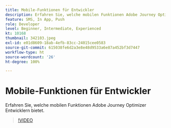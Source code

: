 ```yaml
---
title: Mobile-Funktionen für Entwickler
description: Erfahren Sie, welche mobilen Funktionen Adobe Journey Optimizer Entwicklern bietet.
feature: SMS, In App, Push
role: Developer
level: Beginner, Intermediate, Experienced
kt: 10168
thumbnail: 342103.jpeg
exl-id: e01d8609-18ab-4efb-83cc-24015cee0583
source-git-commit: 615038fe6d2a3e8e48d9533a6e87a452bf3d7447
workflow-type: ht
source-wordcount: '26'
ht-degree: 100%

---
```


# Mobile-Funktionen für Entwickler

Erfahren Sie, welche mobilen Funktionen Adobe Journey Optimizer Entwicklern bietet.

>[!VIDEO](https://video.tv.adobe.com/v/342103?quality=12&learn=on)

